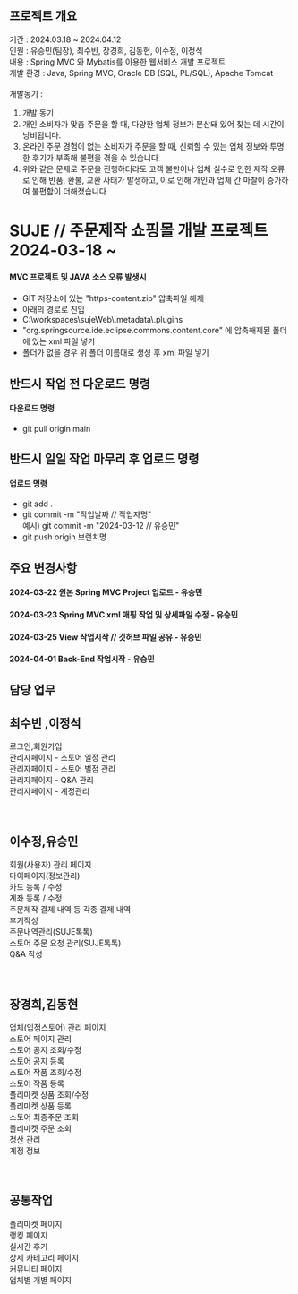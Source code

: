 ## 프로젝트 개요
기간 : 2024.03.18 ~ 2024.04.12 <br/>
인원 : 유승민(팀장), 최수빈, 장경희, 김동현, 이수정, 이정석 <br/>
내용 : Spring MVC 와 Mybatis를 이용한 웹서비스 개발 프로젝트 <br/>
개발 환경 : Java, Spring MVC, Oracle DB (SQL, PL/SQL), Apache Tomcat <br/>
<br/>
개발동기 : 
1. 개발 동기 
2. 개인 소비자가 맞춤 주문을 할 때, 다양한 업체 정보가 분산돼 있어 찾는 데 시간이 낭비됩니다.
3. 온라인 주문 경험이 없는 소비자가 주문을 할 때, 신뢰할 수 있는 업체 정보와 투명한 후기가 부족해 불편을 겪을 수 있습니다.
4. 위와 같은 문제로 주문을 진행하더라도 고객 불만이나 업체 실수로 인한 제작 오류로 인해 반품, 환불, 교환 사태가 발생하고, 이로 인해 개인과 업체 간 마찰이 증가하여 불편함이 더해졌습니다


# SUJE // 주문제작 쇼핑몰 개발 프로젝트 2024-03-18 ~
<h4>MVC 프로젝트 및 JAVA 소스 오류 발생시</h4>
<ul>
  <li>GIT 저장소에 있는 "https-content.zip" 압축파일 해제</li>
  <li>아래의 경로로 진입</li>
  <li>C:\workspaces\sujeWeb\.metadata\.plugins</li>
  <li>"org.springsource.ide.eclipse.commons.content.core" 에 압축해제된 폴더에 있는 xml 파일 넣기</li>
  <li>폴더가 없을 경우 위 폴더 이름대로 생성 후 xml 파일 넣기</li>
</ul>

<h2>반드시 작업 전 다운로드 명령</h2>
<h4>다운로드 명령</h4>
<ul>
  <li>git pull origin main</li>
</ul>
<h2>반드시 일일 작업 마무리 후 업로드 명령</h4>
<h4>업로드 명령</h4>
<ul>
  <li>git add .</li>
  <li>git commit -m "작업날짜 // 작업자명" <br/>
  예시) git commit -m "2024-03-12 // 유승민"
  </li>
  <li>git push origin 브랜치명</li>
</ul>
<h2>주요 변경사항</h2>
<h4>2024-03-22 원본 Spring MVC Project 업로드 - 유승민</h4>
<h4>2024-03-23 Spring MVC xml 매핑 작업 및 상세파일 수정 - 유승민</h4>
<h4>2024-03-25 View 작업시작 // 깃허브 파일 공유 - 유승민</h4>
<h4>2024-04-01 Back-End 작업시작 - 유승민</h4>

<h2>담당 업무</h2>
<h2>최수빈 ,이정석</h2>
로그인,회원가입<br/>
관리자페이지 - 스토어 일정 관리<br/>
관리자페이지 - 스토어 벌점 관리<br/>
관리자페이지 - Q&A 관리<br/>
관리자페이지 - 계정관리<br/>
<br/><br/>
<h2>이수정,유승민</h2>
회원(사용자) 관리 페이지<br/>
마이페이지(정보관리)<br/>
카드 등록 / 수정<br/>
계좌 등록 / 수정<br/>
주문제작 결제 내역 등 각종 결제 내역<br/>
후기작성<br/>
주문내역관리(SUJE톡톡)<br/>
스토어 주문 요청 관리(SUJE톡톡)<br/>
Q&A 작성<br/>
<br/><br/>
<h2>장경희,김동현</h2>
업체(입점스토어) 관리 페이지<br/>
스토어 페이지 관리<br/>
스토어 공지 조회/수정<br/>
스토어 공지 등록<br/>
스토어 작품 조회/수정<br/>
스토어 작품 등록<br/>
플리마켓 상품 조회/수정<br/>
플리마켓 상품 등록<br/>
스토어 최종주문 조회<br/>
플리마켓 주문 조회<br/>
정산 관리<br/>
계정 정보<br/>
<br/><br/>
<h2>공통작업</h2>
플리마켓 페이지<br/>
랭킹 페이지<br/>
실시간 후기<br/>
상세 카테고리 페이지<br/>
커뮤니티 페이지<br/>
업체별 개별 페이지<br/>
